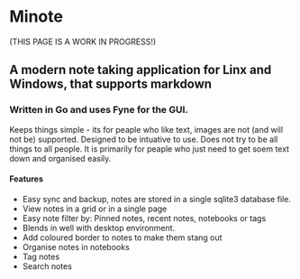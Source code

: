 # Minote
(THIS PAGE IS A WORK IN PROGRESS!)
## A modern note taking application for Linx and Windows, that supports markdown

### Written in Go and uses Fyne for the GUI.

Keeps things simple - its for peaple who like text, images are not (and will not be) supported. Designed to be intuative to use. Does not try to be all things to all people. It is primarily for peaple who just need to get soem text down and organised easily. 

#### Features

* Easy sync and backup, notes are stored in a single sqlite3 database file.
* View notes in a grid or in a single page
* Easy note filter by:  Pinned notes, recent notes, notebooks or tags
* Blends in well with desktop environment.
* Add coloured border to notes to make them stang out
* Organise notes in notebooks
* Tag notes
* Search notes 

